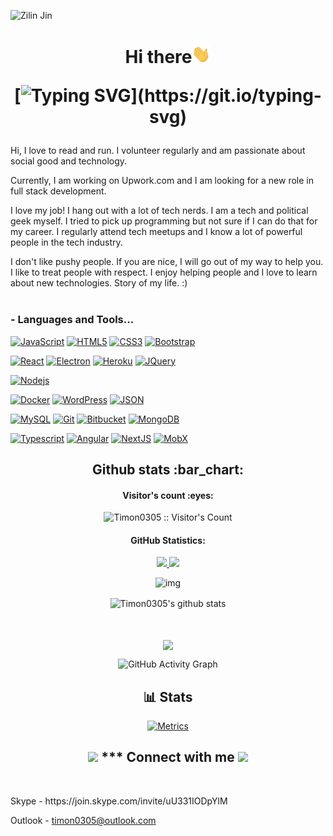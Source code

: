 ![Zilin Jin](https://github.com/blueset/blueset/raw/cda8ec1230cbee16a3a7dc52a4b2272619588233/EanaHandwritingAnimated.svg)




<h1 align="center">Hi there<img src="https://raw.githubusercontent.com/KevinPatel04/KevinPatel04/master/Hi.gif" width="30px">

[![Typing SVG](https://readme-typing-svg.herokuapp.com?font=Architects+Daughter&color=7AF79A&size=30&lines=Hey!+I+am+software+developer;I+am+blockchain+Developer...;)](https://git.io/typing-svg)
  
  
  
  
</h1>

Hi, 
I love to read and run. I volunteer regularly and am passionate about social good and technology. 

Currently, I am working on Upwork.com and I am looking for a new role in full stack development. 

I love my job! I hang out with a lot of tech nerds. I am a tech and political geek myself. I tried to pick up programming but not sure if I can do that for my career. I regularly attend tech meetups and I know a lot of powerful people in the tech industry. 

I don't like pushy people. If you are nice, I will go out of my way to help you. I like to treat people with respect. I enjoy helping people and I love to learn about new technologies. Story of my life. :)
<br>
    &nbsp; &nbsp; 





### - Languages and Tools...

<p align="center">

[![JavaScript](https://img.shields.io/badge/-JavaScript-black?style=flat&logo=javascript&link=https://github.com/Timon0305)](https://github.com/Timon0305)
[![HTML5](https://img.shields.io/badge/-HTML5-E34F26?style=flat&logo=html5&logoColor=white&link=https://github.com/Timon0305)](https://github.com/Timon0305)
[![CSS3](https://img.shields.io/badge/-CSS3-1572B6?style=flat&logo=css3&link=https://github.com/Timon0305)](https://github.com/Timon0305)
[![Bootstrap](https://img.shields.io/badge/-Bootstrap-563D7C?style=flat&logo=bootstrap&link=https://github.com/Timon0305)](https://github.com/Timon0305)

[![React](https://img.shields.io/badge/-React-black?style=flat&logo=react&link=https://github.com/Timon0305)](https://github.com/Timon0305)
[![Electron](https://img.shields.io/badge/-Electron-gray?style=flat&logo=electron&link=https://github.com/Timon0305)](https://github.com/Timon0305)
[![Heroku](https://img.shields.io/badge/-Heroku-gray?style=flat&logo=heroku&link=https://github.com/Timon0305)](https://github.com/Timon0305)
[![JQuery](https://img.shields.io/badge/-JQuery-blue?style=flat&logo=jquery&link=https://github.com/Timon0305)](https://github.com/Timon0305)

[![Nodejs](https://img.shields.io/badge/-Nodejs-green?style=flat&logo=Node.js&link=https://github.com/Timon0305)](https://github.com/Timon0305)

[![Docker](https://img.shields.io/badge/-Docker-black?style=flat&logo=docker&link=https://github.com/Timon0305)](https://github.com/Timon0305)
[![WordPress](https://img.shields.io/badge/-WordPress-blue?style=flat&logo=wordpress&link=https://github.com/Timon0305)](https://github.com/Timon0305)
[![JSON](https://img.shields.io/badge/-json-02569B?style=flat&logo=json&link=https://github.com/Timon0305)](https://github.com/Timon0305)

[![MySQL](https://img.shields.io/badge/-MySQL-black?style=flat&logo=mysql&link=https://github.com/Timon0305)](https://github.com/Timon0305)
[![Git](https://img.shields.io/badge/-Git-black?style=flat&logo=git&link=https://github.com/Timon0305)](https://github.com/Timon0305)
[![Bitbucket](https://img.shields.io/badge/-Bitbucket-blue?style=flat&logo=bitbucket&link=https://github.com/Timon0305)](https://github.com/Timon0305)
[![MongoDB](https://img.shields.io/badge/-MongoDB-FCA121?style=flat&logo=mongodb&link=https://github.com/Timon0305)](https://gitlab.com/Timon0305)

  
[![Typescript](https://img.shields.io/badge/-TypeScript-white?style=flat&logo=typescript&link=https://github.com/Timon0305)](https://github.com/Timon0305)
[![Angular](https://img.shields.io/badge/-Angular-red?style=flat&logo=angular&link=https://github.com/Timon0305)](https://github.com/Timon0305)
[![NextJS](https://img.shields.io/badge/-NextJS-black?style=flat&logo=nextjs&link=https://github.com/Timon0305)](https://github.com/Timon0305)
[![MobX](https://img.shields.io/badge/-MobX-gray?style=flat&logo=mobx&link=https://github.com/Timon0305)](https://gitlab.com/Timon0305)


</p>

<h2 align="center">Github stats :bar_chart:</h2>

<h4 align="center">Visitor's count :eyes:</h4>

<p align="center"><img src="https://profile-counter.glitch.me/{Timon0305}/count.svg" alt="Timon0305 :: Visitor's Count" /></p>

<h4 align="center">GitHub Statistics:</h4>
<p align="center">
<a href="https://github.com/Timon0305">
  <img height="180em" src="https://github-readme-stats-eight-theta.vercel.app/api?username=Timon0305&show_icons=true&theme=algolia&include_all_commits=true&count_private=true"/>
  <img height="180em" src="https://github-readme-stats-eight-theta.vercel.app/api/top-langs/?username=Timon0305&layout=compact&langs_count=8&theme=algolia"/>
</a>
</p>
<p align="center">
<center>

![img](https://github-readme-streak-stats.herokuapp.com/?user=Timon0305&theme=radical&hide_border=true)

 <center>


</p>
<p align="center">

<img align="center" src="https://github-readme-stats.vercel.app/api?username=Timon0305&show_icons=true&include_all_commits=true&theme=radical" alt="Timon0305's github stats" />
</p>

<br />
<br />

<img align="center" src="https://github-readme-stats.vercel.app/api/top-langs/?username=Timon0305&layout=compact&theme=radical" />



<p align="centre">
 
![GitHub Activity Graph](https://activity-graph.herokuapp.com/graph?username=Timon0305&bg_color=000000&color=4fff67&line=4fff67&point=ffffff&area=true&hide_border=true)  
</p>


##  📊 Stats

[![Metrics](https://metrics.lecoq.io/Timon0305?template=classic&base.header=0&base.metadata=0&isocalendar=1&languages=1&people=1&isocalendar.duration=half-year&languages.limit=8&languages.sections=most-used&languages.colors=github&languages.threshold=0%25&languages.indepth=false&languages.recent.load=300&languages.recent.days=14&people.limit=24&people.size=28&people.types=followers%2C%20following&people.identicons=false&people.shuffle=false&config.timezone=Asia%2FCalcutta)](https://www.github.com/Timon0305)


<div  align="center">
<h2><img src="https://media.giphy.com/media/ObNTw8Uzwy6KQ/giphy.gif" width="30px">&nbsp;*** Connect with me <img src='https://raw.githubusercontent.com/ShahriarShafin/ShahriarShafin/main/Assets/handshake.gif' width="100px"> </h2>
<br />
 <div align="left">
<p>
Skype - https://join.skype.com/invite/uU331IODpYlM
</p>
<p>
Outlook - <a href="mailto:timon0305@outlook.com">timon0305@outlook.com</a>
</p>
</div>
</div>
